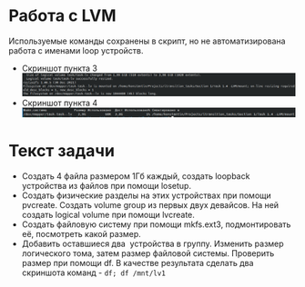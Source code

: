 # Работа с LVM
Используемые команды сохранены в скрипт, но не автоматизирована работа с именами loop устройств.
 - Скриншот пункта 3
![Screenshot 1](Screenshot_20230105_031611.png)
 - Скриншот пункта 4
![Screenshot 2](Screenshot_20230105_031825.png)
# Текст задачи
- Создать 4 файла размером 1Гб каждый, создать loopback устройства из файлов при помощи losetup. 
- Создать физические разделы на этих устройствах при помощи pvcreate. Создать volume group из первых двух девайсов. На ней создать logical volume при помощи lvcreate. 
- Создать файловую систему при помощи mkfs.ext3, подмонтировать её, посмотреть какой размер. 
- Добавить оставшиеся два  устройства в группу. Изменить размер логического тома, затем размер файловой системы. Проверить размер при помощи df. В качестве результата сделать два скриншота команд - `df; df /mnt/lv1`